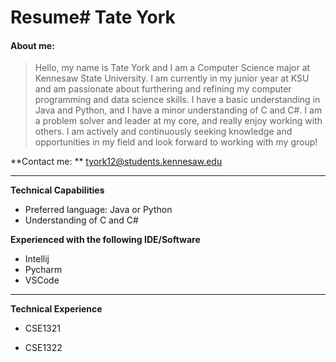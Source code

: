 # Resume# Tate York

#### **About me:**

> Hello, my name is Tate York and I am a Computer Science major at Kennesaw State University. I am currently in my junior year at KSU and am passionate about furthering and refining my computer programming and data science skills. I have a basic understanding in Java and Python, and I have a minor understanding of C and C#. I am a problem solver and leader at my core, and really enjoy working with others. I am actively and continuously seeking knowledge and opportunities in my field and look forward to working with my group!

**Contact me: ** tyork12@students.kennesaw.edu

____

**Technical Capabilities**

* Preferred language: Java or Python
* Understanding of C and C#

**Experienced  with the following IDE/Software**

* Intellij
* Pycharm
* VSCode

___

**Technical Experience**

* CSE1321

* CSE1322

